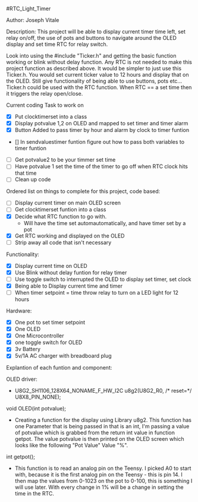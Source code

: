 #RTC_Light_Timer

Author: Joseph Vitale

Description: This project will be able to display current timer time left, set relay on/off, the use of pots and buttons to navigate around the OLED display and set time RTC for relay switch.

Look into using the #include "Ticker.h" and getting the basic function working or blink without delay function. Any RTC is not needed to make this project function as described above. It would be simpler to just use this Ticker.h. You would set current ticker value to 12 hours and display that on the OLED. Still give functionality of being able to use buttons, pots etc... Ticker.h could be used with the RTC function. When RTC == a set time then it triggers the relay open/close.


Current coding Task to work on
- [x] Put clocktimerset into a class
- [x] Display potvalue 1,2 on OLED and mapped to set timer and timer alarm
- [x] Button Added to pass timer by hour and alarm by clock to timer funtion
- [] In sendvaluestimer funtion figure out how to pass both variables to timer funtion 
- [ ] Get potvalue2 to be your timmer set time
- [ ] Have potvalue 1 set the time of the timer to go off when RTC clock hits that time
- [ ] Clean up code

Ordered list on things to complete for this project, code based:
- [ ] Display current timer on main OLED screen
- [ ] Get clocktimerset funtion into a class 
- [x] Decide what RTC function to go with. 
    - Will have the time set automautomatically, and have timer set by a pot
- [x] Get RTC working and displayed on the OLED
- [ ] Strip away all code that isn't necessary 

Functionality:
- [x] Display current time on OLED
- [x] Use Blink without delay funtion for relay timer
- [ ] Use toggle switch to interrupted the OLED to display set timer, set clock 
- [x] Being able to Display current time and timer
- [ ] When timer setpoint = time throw relay to turn on a LED light for 12 hours

Hardware:
- [x] One pot to set timer setpoint
- [x] One OLED
- [x] One Microcontroller
- [x] one toggle switch for OLED
- [x] 3v Battery
- [x] 5v/1A AC charger with breadboard plug

Explantion of each funtion and component:

OLED driver:
- U8G2_SH1106_128X64_NONAME_F_HW_I2C u8g2(U8G2_R0, /* reset=*/ U8X8_PIN_NONE);


void OLED(int potvalue); 
- Creating a function for the display using Library u8g2. This function has one Parameter that is being passed in that is an int, I'm passing a value of potvalue which is grabbed from the return int value in function getpot. The value potvalue is then printed on the OLED screen which looks like the following "Pot Value" Value "%".

int getpot(); 

- This function is to read an analog pin on the Teensy. I picked A0 to start with, because it is the first analog pin on the Teensy - this is pin 14. I then map the values from 0-1023 on the pot to 0-100, this is something I will use later. With every change in 1% will be a change in setting the time in the RTC. 


